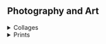 ## Photography and Art
<details>
  <summary>Collages</summary>
  A series of original postcards. 2020.</br>
  </br>
<img src="./images/collage1.jpg" height="240" width="360">
<img src="./images/collage2.jpg" height="240" width="360">
<img src="./images/collage3.jpg" height="240" width="360">
<img src="./images/collage4.jpg" height="240" width="360">
<img src="./images/collage5.jpg" height="240" width="360">
<img src="./images/collage6.jpg" height="240" width="360">
<img src="./images/collage7.jpg" height="240" width="360">
<img src="./images/collage8.jpg" height="240" width="360">
<img src="./images/collage9.jpg" height="240" width="360">
<img src="./images/collage10.jpg" height="240" width="360">
<img src="./images/collage11.jpg" height="240" width="360">
<img src="./images/collage12.jpg" height="240" width="360">
<img src="./images/collage13.jpg" height="240" width="360">
<img src="./images/collage14.jpg" height="240" width="360">
<img src="./images/collage15.jpg" height="240" width="360">
<img src="./images/collage16.jpg" height="240" width="360">
</details>

<details>
  <summary>Prints</summary>
  Linoleum prints depicting electron micrographs of diatoms, radiolaria, foram. 2012.</br>
  </br>
<img src="./images/print1.jpg" height="240" width="360">
<img src="./images/print2.jpg" height="240" width="360">
<img src="./images/print4.jpg" height="240" width="360">
<img src="./images/print3.jpg" height="240" width="360">
<img src="./images/print5.jpg" height="240" width="360">
<img src="./images/print6.jpg" height="240" width="360">

</details>
